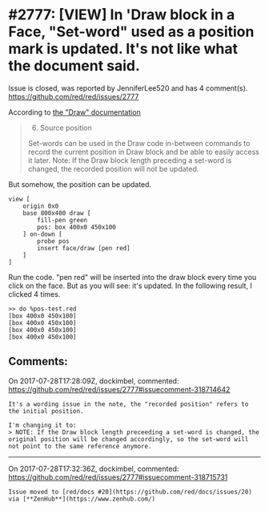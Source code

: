 
#2777: [VIEW] In 'Draw block in a Face, "Set-word" used as a position mark is updated. It's not like what the document said.
================================================================================
Issue is closed, was reported by JenniferLee520 and has 4 comment(s).
<https://github.com/red/red/issues/2777>

According to [the "Draw" documentation](https://doc.red-lang.org/en/draw.html#_source_position)

> 6. Source position
>
> Set-words can be used in the Draw code in-between commands to record the current position in Draw block and be able to easily access it later.
> Note: 
> If the Draw block length preceding a set-word is changed, the recorded position will not be updated.

But somehow, the position can be updated.

```Red
view [ 
    origin 0x0
    base 800x400 draw [
        fill-pen green
        pos: box 400x0 450x100
    ] on-down [
        probe pos
        insert face/draw [pen red]
    ]
]
```
Run the code. "pen red" will be inserted into the draw block every time you click on the face. But as you will see: it's updated. In the following result, I clicked 4 times.
```Red
>> do %pos-test.red
[box 400x0 450x100]
[box 400x0 450x100]
[box 400x0 450x100]
[box 400x0 450x100]
```


Comments:
--------------------------------------------------------------------------------

On 2017-07-28T17:28:09Z, dockimbel, commented:
<https://github.com/red/red/issues/2777#issuecomment-318714642>

    It's a wording issue in the note, the "recorded position" refers to the initial position.
    
    I'm changing it to:
    > NOTE: If the Draw block length preceeding a set-word is changed, the original position will be changed accordingly, so the set-word will not point to the same reference anymore.

--------------------------------------------------------------------------------

On 2017-07-28T17:32:36Z, dockimbel, commented:
<https://github.com/red/red/issues/2777#issuecomment-318715731>

    Issue moved to [red/docs #20](https://github.com/red/docs/issues/20) via [**ZenHub**](https://www.zenhub.com/)

